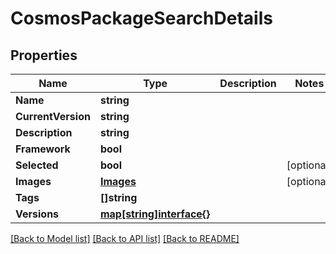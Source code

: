 # CosmosPackageSearchDetails

## Properties
Name | Type | Description | Notes
------------ | ------------- | ------------- | -------------
**Name** | **string** |  | 
**CurrentVersion** | **string** |  | 
**Description** | **string** |  | 
**Framework** | **bool** |  | 
**Selected** | **bool** |  | [optional] 
**Images** | [**Images**](images.md) |  | [optional] 
**Tags** | **[]string** |  | 
**Versions** | [**map[string]interface{}**](.md) |  | 

[[Back to Model list]](../README.md#documentation-for-models) [[Back to API list]](../README.md#documentation-for-api-endpoints) [[Back to README]](../README.md)


